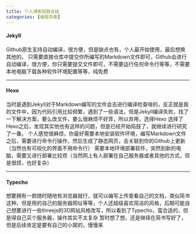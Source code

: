 ```yaml
---
title: 个人博客捣鼓总结
categories: [编程杂事]
---
```


#### Jekyll
Github原生支持自动编译，很方便，但是缺点也有，个人最开始使用，最后想换其他的。
只需要直接仓库中提交你所编写的Markdown文件即可，Github会进行自动编译，很方便，你只需要提交文件即可，不需要运行任何命令行等等，不需要本地电脑下载各种软件环境配置等等，纯免费

---

#### Hexo
当时是遇到Jekyll对于Markdown编写的文件会去进行编译检查啥的，反正就是我的文件中，因为代码引用比较频繁，遇到了一些语法，但是Jekyll编译失败，找了一下解决方案，要么改文件，要么很麻烦不好弄，所以弃用，选择Hexo
选择了Hexo之后，发现其实他也有这样的问题，但是已经开始捣鼓了，就继续进行研究了一番。
个人感觉很麻烦，你最好需要本地安装软件环境，编写Markdown文件之后，需要进行命令行操作，然后生成了静态网页，会关联到你的Github上更新（当然也有可视化的界面不用命令行）
需要本地环境部署软件，突然到新的电脑，需要又进行部署比较烦（当然网上有人部署在自己服务器或者其他的方式，但是很烦，也好复杂）

---

#### Typecho
想要拥有一款随时随地有浏览器就行，就可以编写上传查看自己的文档，类似简书这种，但是用的自己的服务器网址等等，个人还超级喜欢简洁的风格，后期可能自己想要进行一些threejs的3D网站风格改写，所以看到了Typecho，蛮合适的，但是得自己买个服务器，操作其实不太复杂
暂时想了想，还是继续在简书写好了，但是后续肯定是要有自己的小窝的，慢慢来
